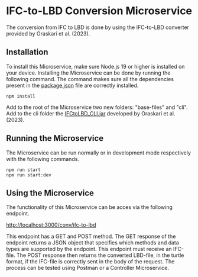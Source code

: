 # IFC-to-LBD Conversion Microservice
The conversion from IFC to LBD is done by using the IFC-to-LBD converter provided by Oraskari et al. (2023).
## Installation
To install this Microservice, make sure Node.js 19 or higher is installed on your device. Installing the Microservice can be done by running the following command. The command makes sure all the dependencies present in the [package.json](https://github.com/stelemme/microservice-conv-ifc-to-lbd/blob/main/package.json) file are correctly installed.
```
npm install
```
Add to the root of the Microservice two new folders: "base-files" and "cli". Add to the cli folder the [IFCtoLBD_CLI.jar](https://github.com/jyrkioraskari/IFCtoLBD/releases) developed by Oraskari et al. (2023).
## Running the Microservice
The Microservice can be run normally or in development mode respectively with the following commands.
```
npm run start
npm run start:dev
```
## Using the Microservice
The functionality of this Microservice can be acces via the following endpoint.
  
[http://localhost:3000/conv/ifc-to-lbd](http://localhost:5000/op/qto)
  
This endpoint has a GET and POST method. The GET response of the endpoint returns a JSON object that specifies which methods and data types are supported by the endpoint. This endpoint must receive an IFC-file. The POST response then returns the converted LBD-file, in the turtle format, if the IFC-file is correctly sent in the body of the request. The process can be tested using Postman or a Controller Microservice.
